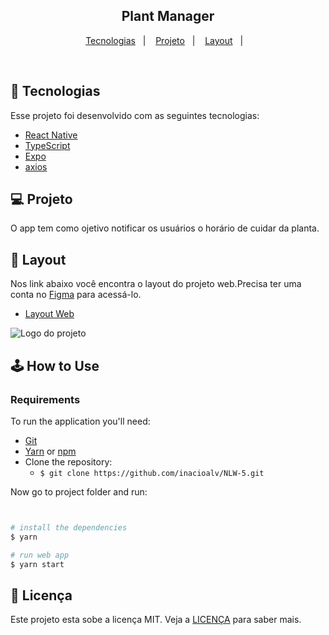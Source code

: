<h2 align="center">
  Plant Manager
</h2>


<p align="center">
  <a href="#-tecnologias">Tecnologias</a>&nbsp;&nbsp;&nbsp;|&nbsp;&nbsp;&nbsp;
  <a href="#-projeto">Projeto</a>&nbsp;&nbsp;&nbsp;|&nbsp;&nbsp;&nbsp;
  <a href="#-layout">Layout</a>&nbsp;&nbsp;&nbsp;|&nbsp;&nbsp;&nbsp;
</p>


<br>


## 🚀 Tecnologias

Esse projeto foi desenvolvido com as seguintes tecnologias:

- [React Native](https://reactnative.dev/)
- [TypeScript](https://www.typescriptlang.org/)
- [Expo](https://expo.io/)
- [axios](https://github.com/axios/axios)

## 💻 Projeto

O app tem como ojetivo notificar os usuários o horário de cuidar da planta.




## 🔖 Layout

Nos link abaixo você encontra o layout do projeto web.Precisa ter uma conta no [Figma](http://figma.com/) para acessá-lo.

- [Layout Web](https://www.figma.com/file/7nh18T6yjududHKgY3DAP4/PlantManager-(Copy))


<img alt="Logo do projeto" src="/" />


## :joystick: How to Use

### Requirements

To run the application you'll need:
* [Git](https://git-scm.com)
* [Yarn](https://yarnpkg.com/) or [npm](https://www.npmjs.com/)
* Clone the repository:
  * ```$ git clone https://github.com/inacioalv/NLW-5.git ```


Now go to project folder and run:


```bash


# install the dependencies
$ yarn

# run web app
$ yarn start
```




## 📝 Licença

Este projeto esta sobe a licença MIT. Veja a [LICENÇA](https://opensource.org/licenses/MIT) para saber mais.


